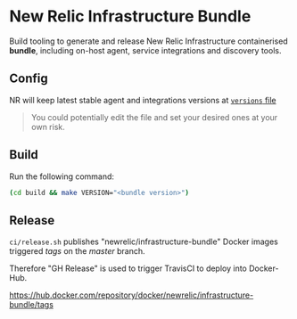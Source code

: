 # New Relic Infrastructure Bundle

Build tooling to generate and release New Relic Infrastructure containerised **bundle**, including 
on-host agent, service integrations and discovery tools.

## Config

NR will keep latest stable agent and integrations versions at [`versions` file](https://github.com/newrelic/infrastructure-bundle/blob/master/build/versions)

> You could potentially edit the file and set your desired ones at your own risk.

## Build

Run the following command:

   ```bash
   (cd build && make VERSION="<bundle version>")
   ```

## Release

`ci/release.sh` publishes "newrelic/infrastructure-bundle" Docker images triggered *tags* on the *master* branch.

Therefore "GH Release" is used to trigger TravisCI to deploy into Docker-Hub.

https://hub.docker.com/repository/docker/newrelic/infrastructure-bundle/tags

